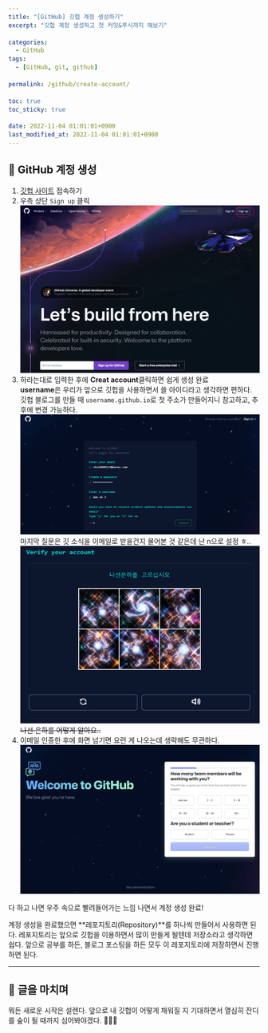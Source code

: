 ```yaml
---
title: "[GitHub] 깃헙 계정 생성하기"
excerpt: "깃헙 계정 생성하고 첫 커밋&푸시까지 해보기"

categories:
  - GitHub
tags:
  - [GitHub, git, github]

permalink: /github/create-account/

toc: true
toc_sticky: true

date: 2022-11-04 01:01:01+0900
last_modified_at: 2022-11-04 01:01:01+0900
---
```


## 👻 GitHub 계정 생성
1. [깃헙 사이트](https://github.com/) 접속하기
2. 우측 상단 ```Sign up``` 클릭   
![Alt Text](/assets/images/posts_img/basics/github/create-account/sign-up-btn.PNG)   
3. 하라는대로 입력한 후에 **Creat account**클릭하면 쉽게 생성 완료   
**username**은 우리가 앞으로 깃헙을 사용하면서 쓸 아이디라고 생각하면 편하다. 깃헙 블로그를 만들 때 ```username.github.io```로 첫 주소가 만들어지니 참고하고, 추후에 변경 가능하다.
![Alt Text](/assets/images/posts_img/basics/github/create-account/sign-up-1.PNG)   
마지막 질문은 깃 소식을 이메일로 받을건지 물어본 것 같은데 난 n으로 설정 ㅎ..
![Alt Text](/assets/images/posts_img/basics/github/create-account/sign-up-2.PNG)   
~~나선 은하를 어떻게 알아요..~~   
4. 이메일 인증한 후에 화면 넘기면 요런 게 나오는데 생략해도 무관하다.
![Alt Text](/assets/images/posts_img/basics/github/create-account/sign-up-3.PNG)   

다 하고 나면 우주 속으로 빨려들어가는 느낌 나면서 계정 생성 완료!

계정 생성을 완료했으면 **레포지토리(Repository)**를 하나씩 만들어서 사용하면 된다. 레포지토리는 앞으로 깃헙을 이용하면서 많이 만들게 될텐데 저장소라고 생각하면 쉽다. 앞으로 공부를 하든, 블로그 포스팅을 하든 모두 이 레포지토리에 저장하면서 진행하면 된다.   

***

## 👻 글을 마치며
뭐든 새로운 시작은 설렌다. 앞으로 내 깃헙이 어떻게 채워질 지 기대하면서 열심히 잔디를 숲이 될 때까지 심어봐야겠다. 🌳🌳🌳